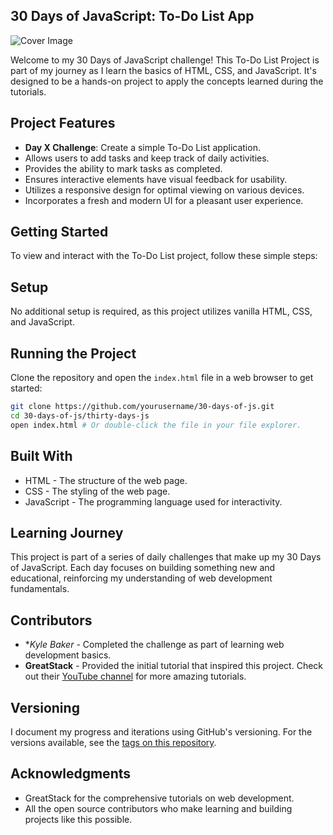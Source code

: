 30 Days of JavaScript: To-Do List App
-----------------------------------------
![Cover Image](/images/cover.png)

Welcome to my 30 Days of JavaScript challenge! This To-Do List Project is part of my journey as I learn the basics of HTML, CSS, and JavaScript. It's designed to be a hands-on project to apply the concepts learned during the tutorials.

Project Features
----------------

- **Day X Challenge**: Create a simple To-Do List application.
- Allows users to add tasks and keep track of daily activities.
- Provides the ability to mark tasks as completed.
- Ensures interactive elements have visual feedback for usability.
- Utilizes a responsive design for optimal viewing on various devices.
- Incorporates a fresh and modern UI for a pleasant user experience.

Getting Started
---------------

To view and interact with the To-Do List project, follow these simple steps:

Setup
-----

No additional setup is required, as this project utilizes vanilla HTML, CSS, and JavaScript.

Running the Project
-------------------

Clone the repository and open the `index.html` file in a web browser to get started:

```bash
git clone https://github.com/yourusername/30-days-of-js.git
cd 30-days-of-js/thirty-days-js
open index.html # Or double-click the file in your file explorer.
```

Built With
----------

- HTML - The structure of the web page.
- CSS - The styling of the web page.
- JavaScript - The programming language used for interactivity.

Learning Journey
----------------

This project is part of a series of daily challenges that make up my 30 Days of JavaScript. Each day focuses on building something new and educational, reinforcing my understanding of web development fundamentals.

Contributors
------------

- **Kyle Baker* - Completed the challenge as part of learning web development basics.
- **GreatStack** - Provided the initial tutorial that inspired this project. Check out their [YouTube channel](https://www.youtube.com/greatstack) for more amazing tutorials.

Versioning
----------

I document my progress and iterations using GitHub's versioning. For the versions available, see the [tags on this repository](https://github.com/yourusername/30-days-of-js/tags).

Acknowledgments
---------------

- GreatStack for the comprehensive tutorials on web development.
- All the open source contributors who make learning and building projects like this possible.
